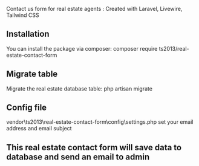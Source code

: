 Contact us form for real estate agents : Created with Laravel, Livewire, Tailwind CSS 


## Installation

You can install the package via composer:
composer require ts2013/real-estate-contact-form

## Migrate table

Migrate the real estate database table: 
php artisan migrate

## Config file
 vendor\ts2013\real-estate-contact-form\config\settings.php 
 set your email address and email subject

## This real estate contact form will save data to database and send an email to admin 
